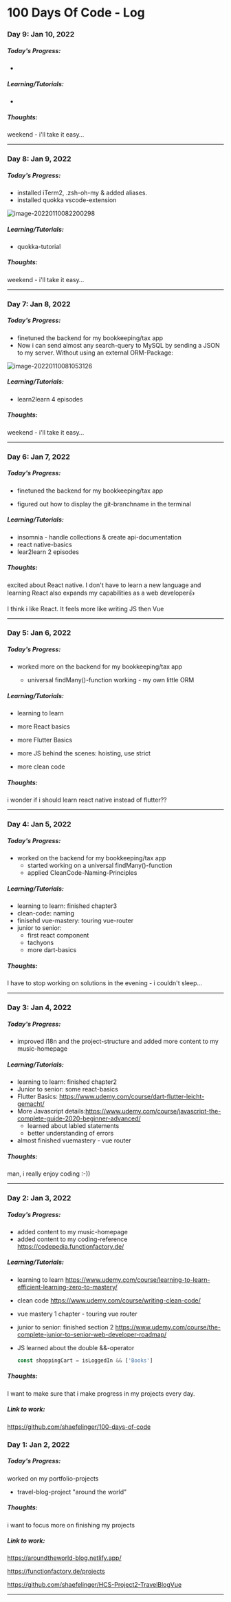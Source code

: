 # 100 Days Of Code - Log

### Day 9: Jan 10, 2022

##### Today's Progress: 

- 

##### Learning/Tutorials:

- 

##### Thoughts:

weekend - i'll take it easy…

------

### Day 8: Jan 9, 2022

##### Today's Progress: 

- installed iTerm2, .zsh-oh-my & added aliases. 
- installed quokka vscode-extension

![image-20220110082200298](assets/image-20220110082200298.png)

##### Learning/Tutorials:

- quokka-tutorial

##### Thoughts:

weekend - i'll take it easy…

------

### Day 7: Jan 8, 2022

##### Today's Progress: 

- finetuned the backend for my bookkeeping/tax app 
- Now i can send almost any search-query to MySQL by sending a JSON to my server. Without using an external ORM-Package:

![image-20220110081053126](assets/image-20220110081053126.png)

##### Learning/Tutorials:

- learn2learn 4 episodes

##### Thoughts:

weekend - i'll take it easy…

------

### Day 6: Jan 7, 2022

##### Today's Progress: 

- finetuned the backend for my bookkeeping/tax app 

- figured out how to display the git-branchname in the terminal

  

##### Learning/Tutorials:

- insomnia - handle collections & create api-documentation
- react native-basics
- lear2learn 2 episodes

##### Thoughts:

excited about React native. I don't have to learn a new language and learning React also expands my capabilities as a web developer👍

I think i like React. It feels more like writing JS then Vue

------

### Day 5: Jan 6, 2022

##### Today's Progress: 

- worked more on the backend for my bookkeeping/tax app 

  - universal findMany()-function working - my own little ORM

    


##### Learning/Tutorials:

- learning to learn

- more React basics

- more Flutter Basics

- more JS behind the scenes: hoisting, use strict

- more clean code

  

##### Thoughts:

i wonder if i should learn react native instead of flutter??

------

### Day 4: Jan 5, 2022

##### Today's Progress: 

- worked on the backend for my bookkeeping/tax app 
  - started working on a universal findMany()-function
  - applied CleanCode-Naming-Principles 


##### Learning/Tutorials:

- learning to learn: finished chapter3
- clean-code: naming
- finisehd vue-mastery: touring vue-router
- junior to senior:
  - first react component
  - tachyons
  - more dart-basics

##### Thoughts:

I have to stop working on solutions in the evening  - i couldn't sleep...

------

### Day 3: Jan 4, 2022

##### Today's Progress: 

- improved i18n and the project-structure and added more content to my music-homepage 

##### Learning/Tutorials:

- learning to learn: finished chapter2
- Junior to senior: some react-basics
- Flutter Basics: https://www.udemy.com/course/dart-flutter-leicht-gemacht/
- More Javascript details:https://www.udemy.com/course/javascript-the-complete-guide-2020-beginner-advanced/
  - learned about labled statements
  - better understanding of errors
- almost finished vuemastery - vue router


##### Thoughts:

man, i really enjoy coding :-))

------

### Day 2: Jan 3, 2022

##### Today's Progress: 

- added content to my music-homepage 
- added content to my coding-reference https://codepedia.functionfactory.de/

##### Learning/Tutorials:

- learning to learn https://www.udemy.com/course/learning-to-learn-efficient-learning-zero-to-mastery/

- clean code https://www.udemy.com/course/writing-clean-code/

- vue mastery 1 chapter - touring vue router

- junior to senior: finished section 2 https://www.udemy.com/course/the-complete-junior-to-senior-web-developer-roadmap/

- JS learned about the double &&-operator

  ```js
  const shoppingCart = isLoggedIn && ['Books']
  ```

##### Thoughts:

I want to make sure that i make progress in my projects every day.

##### Link to work:

https://github.com/shaefelinger/100-days-of-code

### 

### Day 1: Jan 2, 2022

##### Today's Progress: 

worked on my portfolio-projects

- travel-blog-project "around the world"

##### Thoughts:

i want to focus more on finishing my projects

##### Link to work:

https://aroundtheworld-blog.netlify.app/

https://functionfactory.de/projects

https://github.com/shaefelinger/HCS-Project2-TravelBlogVue

------

### 
